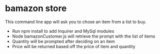 # bamazon store

This command line app will ask you to chose an item from a list to buy.

- Run npm install to add Inquirer and MySql modules
- Node bamazonCustomer.js will retrieve the prompt with the list of items
- Quantity will be prompted after deciding on an item
- Price will be returned based off the price of item and quantity
